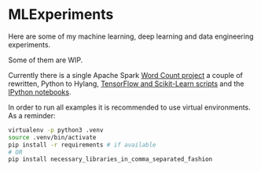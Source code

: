 # MLExperiments

Here are some of my machine learning, deep learning and data engineering experiments.

Some of them are WIP.

Currently there is a single Apache Spark [Word Count project](./spark-wordcount) a couple of rewritten, Python to Hylang, [TensorFlow and Scikit-Learn scripts](./hy-cv) and the [IPython notebooks](./machine-learning-and-a-bit-of-data-science).

In order to run all examples it is recommended to use virtual environments.
As a reminder:
```bash
virtualenv -p python3 .venv
source .venv/bin/activate
pip install -r requirements # if available
# OR
pip install necessary_libraries_in_comma_separated_fashion
```
